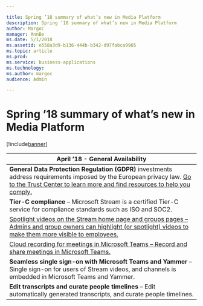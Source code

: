 ```yaml
---

title: Spring ’18 summary of what’s new in Media Platform
description: Spring ’18 summary of what’s new in Media Platform
author: MargoC
manager: AnnBe
ms.date: 5/1/2018
ms.assetid: e558a3d9-b136-444b-b342-d97fabca9965
ms.topic: article
ms.prod: 
ms.service: business-applications
ms.technology: 
ms.author: margoc
audience: Admin

---
```


# Spring ’18 summary of what’s new in Media Platform

[!include[banner](../../../includes/banner.md)]


| April ’18 - General Availability                                                                                                                                                                                                                                                                  |
|---------------------------------------------------------------------------------------------------------------------------------------------------------------------------------------------------------------------------------------------------------------------------------------------------|
| **General Data Protection Regulation (GDPR)** investments address requirements imposed by the European privacy law. [Go to the Trust Center to learn more and find resources to help you comply.](https://www.microsoft.com/en-us/TrustCenter/Privacy/gdpr/default.aspx)  |
| **Tier-C compliance** – Microsoft Stream is a certified Tier-C service for compliance standards such as ISO and SOC2.                                                                                                                                                                             |
| [Spotlight videos on the Stream home page and groups pages – Admins and group owners can highlight (or spotlight) videos to make them more visible to employees.](#_Spotlight_videos)                                                                                                             |
| [Cloud recording for meetings in Microsoft Teams – Record and share meetings in Microsoft Teams.](#_Cloud_recording_for)                                                                                                                                                                          |
| **Seamless single sign-on with Microsoft Teams and Yammer** – Single sign-on for users of Stream videos, and channels is embedded in Microsoft Teams and Yammer.                                                                                                                                  |
| **Edit transcripts and curate people timelines** – Edit automatically generated transcripts, and curate people timelines.                                                                                                                                                                         |
